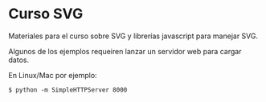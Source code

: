 Curso SVG
=========

Materiales para el curso sobre SVG y librerías javascript para manejar SVG.

Algunos de los ejemplos requeiren lanzar un servidor web para cargar datos.

En Linux/Mac por ejemplo:

`
$ python -m SimpleHTTPServer 8000
`

